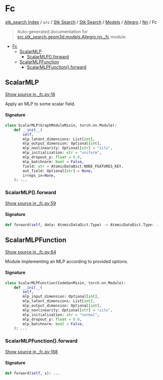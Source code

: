 # Fc

[stk_search Index](../../../../../../README.md#stk_search-index) / `src` / [Stk Search](../../../../index.md#stk-search) / [Stk Search](../../../../index.md#stk-search) / [Models](../../index.md#models) / [Allegro](../index.md#allegro) / [Nn](./index.md#nn) / Fc

> Auto-generated documentation for [src.stk_search.geom3d.models.Allegro.nn._fc](https://github.com/mohammedazzouzi15/STK_search/blob/main/src/stk_search/geom3d/models/Allegro/nn/_fc.py) module.

- [Fc](#fc)
  - [ScalarMLP](#scalarmlp)
    - [ScalarMLP().forward](#scalarmlp()forward)
  - [ScalarMLPFunction](#scalarmlpfunction)
    - [ScalarMLPFunction().forward](#scalarmlpfunction()forward)

## ScalarMLP

[Show source in _fc.py:18](https://github.com/mohammedazzouzi15/STK_search/blob/main/src/stk_search/geom3d/models/Allegro/nn/_fc.py#L18)

Apply an MLP to some scalar field.

#### Signature

```python
class ScalarMLP(GraphModuleMixin, torch.nn.Module):
    def __init__(
        self,
        mlp_latent_dimensions: List[int],
        mlp_output_dimension: Optional[int],
        mlp_nonlinearity: Optional[str] = "silu",
        mlp_initialization: str = "uniform",
        mlp_dropout_p: float = 0.0,
        mlp_batchnorm: bool = False,
        field: str = AtomicDataDict.NODE_FEATURES_KEY,
        out_field: Optional[str] = None,
        irreps_in=None,
    ): ...
```

### ScalarMLP().forward

[Show source in _fc.py:59](https://github.com/mohammedazzouzi15/STK_search/blob/main/src/stk_search/geom3d/models/Allegro/nn/_fc.py#L59)

#### Signature

```python
def forward(self, data: AtomicDataDict.Type) -> AtomicDataDict.Type: ...
```



## ScalarMLPFunction

[Show source in _fc.py:64](https://github.com/mohammedazzouzi15/STK_search/blob/main/src/stk_search/geom3d/models/Allegro/nn/_fc.py#L64)

Module implementing an MLP according to provided options.

#### Signature

```python
class ScalarMLPFunction(CodeGenMixin, torch.nn.Module):
    def __init__(
        self,
        mlp_input_dimension: Optional[int],
        mlp_latent_dimensions: List[int],
        mlp_output_dimension: Optional[int],
        mlp_nonlinearity: Optional[str] = "silu",
        mlp_initialization: str = "normal",
        mlp_dropout_p: float = 0.0,
        mlp_batchnorm: bool = False,
    ): ...
```

### ScalarMLPFunction().forward

[Show source in _fc.py:168](https://github.com/mohammedazzouzi15/STK_search/blob/main/src/stk_search/geom3d/models/Allegro/nn/_fc.py#L168)

#### Signature

```python
def forward(self, x): ...
```